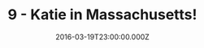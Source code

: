 ---
title: "9 - Katie in Massachusetts!"
date: "2016-03-19T23:00:00.000Z"
type: podcast
tags:
  - podcast
audioUrl: "https://episodes.hunchpig.audio/0009.mp3"
summary: |
  Ian, Matt, and Katie in Massachusetts talk about turkeys, babies, houses, ghosts, muskets, and the suffering of artificial intelligence. This episode is sponsored by http://pullfeed.co. Contact us at http://twitter.com/hunchpig for sponsorship opportunities. Our next sponsorship is available for $5!
---